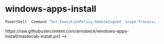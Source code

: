 # windows-apps-install

<!--
```powershell
Set-ExecutionPolicy Bypass -Scope Process -Force; [System.Net.ServicePointManager]::SecurityProtocol = [System.Net.ServicePointManager]::SecurityProtocol -bor 3072; iex ((New-Object System.Net.WebClient).DownloadString('https://raw.githubusercontent.com/arnobeck/windows-apps-install/master/install.ps1'))
```
-->

```powershell
PowerShell -Command "Set-ExecutionPolicy RemoteSigned -scope Process; iwr -useb https://git.io/JkTH9 | iex"
```

<!-- https://git.io/JkTH9 --> https://raw.githubusercontent.com/arnobeck/windows-apps-install/master/ab-install.ps1 -->
